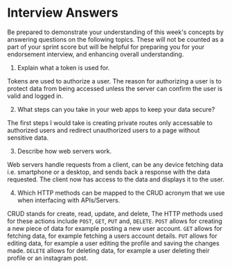 # Interview Answers
Be prepared to demonstrate your understanding of this week's concepts by answering questions on the following topics. These will not be counted as a part of your sprint score but will be helpful for preparing you for your endorsement interview, and enhancing overall understanding.


1. Explain what a token is used for.

Tokens are used to authorize a user. The reason for authorizing a user is to
protect data from being accessed unless the server can confirm the user
is valid and logged in.

2. What steps can you take in your web apps to keep your data secure?

The first steps I would take is creating private routes only accessable to authorized users and redirect unauthorized users to a page without sensitive data.

3. Describe how web servers work.

Web servers handle requests from a client, can be any device fetching data i.e. smartphone or a desktop, and sends back a response with the data requested.
The client now has access to the data and displays it to the user.

4. Which HTTP methods can be mapped to the CRUD acronym that we use when interfacing with APIs/Servers.

CRUD stands for create, read, update, and delete, The HTTP methods used for these actions include `POST`, `GET`, `PUT` and, `DELETE`. 
`POST` allows for creating a new piece of data for example posting a new user account. 
`GET` allows for fetching data, for example fetching a users account details.
`PUT` allows for editing data, for example a user editing the profile and saving the changes made.
`DELETE` allows for deleting data, for example a user deleting their profile or an
instagram post.

